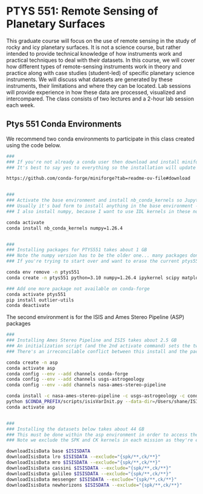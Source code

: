 # PTYS 551: Remote Sensing of Planetary Surfaces

This graduate course will focus on the use of remote sensing in the study of rocky and icy planetary surfaces.  It is not a science course, but rather intended to provide technical knowledge of how instruments work and practical techniques to deal with their datasets. In this course, we will cover how different types of remote-sensing instruments work in theory and practice along with case studies (student-led) of specific planetary science instruments.  We will discuss what datasets are generated by these instruments, their limitations and where they can be located.  Lab sessions will provide experience in how these data are processed, visualized and intercompared. The class consists of two lectures and a 2-hour lab session each week.

## Ptys 551 Conda Environments
We recommend two conda environments to participate in this class created using the code below. 

```bash
###
### If you're not already a conda user then download and install miniforge3
### It's best to say yes to everything so the installation will update your path with conda etc...

https://github.com/conda-forge/miniforge?tab=readme-ov-file#download


###
### Activate the base environment and install nb_conda_kernels so Jupyter Notebook can be run and can find your other environments
### Usually it's bad form to install anything in the base environment - but nb_conda_kernels is an exception.
### I also install numpy, because I want to use IDL kernels in these notebooks sometimes

conda activate
conda install nb_conda_kernels numpy=1.26.4


###
### Installing packages for PTYS551 takes about 1 GB
### Note the numpy version has to be the older one... many packages don't support 2.0 yet
### If you're trying to start over and want to erase the current ptys551 environment then run the first command too (it's harmless to run if the environment doesn't exist)

conda env remove -n ptys551
conda create -n ptys551 python=3.10 numpy=1.26.4 ipykernel scipy matplotlib scikit-learn spiceypy proj gmt gdal pandas rasterio tqdm spectral glob2 pyqt jupyterlab

### Add one more package not available on conda-forge
conda activate ptys551
pip install outlier-utils                                                                                                                                                                                           
conda deactivate
```

The second environment is for the ISIS and Ames Stereo Pipeline (ASP) packages

```bash
###
### Installing Ames Stereo Pipeline and ISIS takes about 2.5 GB
### An initialization script (and the 2nd activate command) sets the two environment variables needed: $ISISROOT and $ISISDATA
### There's an irreconcilable conflict between this install and the packages in the ptys551 environment so it needs to be separate for now

conda create -n asp
conda activate asp
conda config --env --add channels conda-forge
conda config --env --add channels usgs-astrogeology
conda config --env --add channels nasa-ames-stereo-pipeline

conda install -c nasa-ames-stereo-pipeline -c usgs-astrogeology -c conda-forge stereo-pipeline==3.3.0
python $CONDA_PREFIX/scripts/isisVarInit.py --data-dir=/Users/shane/ISISDATA
conda activate asp


###
### Installing the datasets below takes about 44 GB
### This must be done within the asp environment in order to access the downloadIsisData program
### Note we exclude the SPK and CK kernels in each mission as they're enormous

downloadIsisData base $ISISDATA 
downloadIsisData lro $ISISDATA --exclude="{spk/**,ck/**}"
downloadIsisData mro $ISISDATA --exclude="{spk/**,ck/**}"
downloadIsisData cassini $ISISDATA --exclude="{spk/**,ck/**}"
downloadIsisData galileo $ISISDATA --exclude="{spk/**,ck/**}"
downloadIsisData messenger $ISISDATA --exclude="{spk/**,ck/**}"
downloadIsisData newhorizons $ISISDATA --exclude="{spk/**,ck/**}"
```
